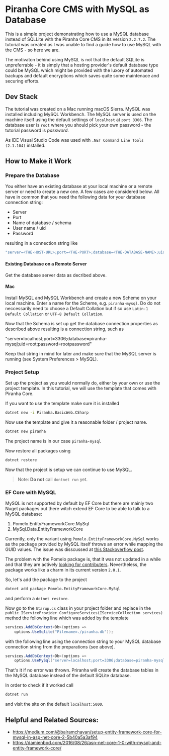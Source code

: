 # Piranha Core CMS with MySQL as Database

This is a simple project demonstrating how to use a MySQL database instead of SQLLite with the Piranha Core CMS in its version `2.2.7.2`. The tutorial was created as I was unable to find a guide how to use MySQL with the CMS - so here we are.

The motivaton behind using MySQL is not that the default SQLite is unpreferrable - it is simply that a hosting provider's default database type could be MySQL which might be provided with the luxory of automated backups and default encryptions which saves quite some maintenace and securing efforts.

## Dev Stack

The tutorial was created on a Mac running macOS Sierra. MySQL was installed including MySQL Workbench. The MySQL server is used on the machine itself using the default settings of `localhost` at `port 3306`. The database user is `root` where you should pick your own password - the tutorial password is *password*.

As IDE Visual Studio Code was used with `.NET Command Line Tools (2.1.104)` installed.

## How to Make it Work

### Prepare the Database

You either have an existing database at your local machine or a remote server or need to create a new one. A few cases are considered below. All have in common that you need the following data for your database connection string:

- Server
- Port
- Name of database / schema
- User name / uid
- Password

resulting in a connection string like

```csharp
"server=<THE-HOST-URL>;port=<THE-PORT>;database=<THE-DATABASE-NAME>;uid=<THE-DATABASE-USER>;password=<THE-PASSWORD>"
```

#### Existing Database on a Remote Server

Get the database server data as decribed above.

#### Mac

Install MySQL and MySQL Workbench and create a new Scheme on your local machine. Enter a name for the Scheme, e.g. `piranha-mysql`. Do do not neccessarily need to choose a Default Collation but if so use `Latin-1 Default Collation` or `UTF-8 Default Collation`.

Now that the Schema is set up get the database connection properties as described above resulting is a connection string, such as

"server=localhost;port=3306;database=piranha-mysql;uid=root;password=rootpassword"

Keep that string in mind for later and make sure that the MySQL server is running (see System Preferences > MySQL).

### Project Setup

Set up the project as you would normally do, either by your own or use the project template. In this tutorial, we will use the template that comes with Piranha Core.

If you want to use the template make sure it is installed

```bash
dotnet new -i Piranha.BasicWeb.CSharp
```

Now use the template and give it a reasonable folder / project name.

```bash
dotnet new piranha
```

The project name is in our case `piranha-mysql`

Now restore all packages using

```bash
dotnet restore
```

Now that the project is setup we can continue to use MySQL. 

> Note: **Do not** call `dontnet run` yet.

### EF Core with MySQL

MySQL is not supported by default by EF Core but there are mainly two Nuget packages out there witch extend EF Core to be able to talk to a MySQL database:

1. Pomelo.EntityFrameworkCore.MySql
2. MySql.Data.EntityFrameworkCore

Currently, only the variant using `Pomelo.EntityFrameworkCore.MySql` works as the package provided by MySQL itself throws an error while mapping the GUID values. The issue was disscussed at [this Stackoverflow post](https://stackoverflow.com/questions/45120152/guid-property-on-mysql-entity-framework).

The problem with the Pomelo package is, that it was not updated in a while and that they are actively [looking for contributers](https://github.com/PomeloFoundation/Pomelo.EntityFrameworkCore.MySql/issues/522). Nevertheless, the package works like a charm in its current version `2.0.1`.

So, let's add the package to the project

```bash
dotnet add package Pomelo.EntityFrameworkCore.MySql
```

and perform a `dotnet restore`.

Now go to the `Starup.cs` class in your project folder and replace in the `public IServiceProvider ConfigureServices(IServiceCollection services)` method the following line which was added by the template

```csharp
services.AddDbContext<Db>(options => 
    options.UseSqlite("Filename=./piranha.db"));
```

with the following line using the connection string to your MySQL database connection string from the preparations (see above).

```csharp
services.AddDbContext<Db>(options =>
    options.UseMySql("server=localhost;port=3306;database=piranha-mysql;uid=root;password=password"));
```

That's it if no error was thrown. Priranha will create the database tables in the  MySQL database instead of the default SQLite database.

In order to check if it worked call

```bash
dotnet run
```

and visit the site on the default `localhost:5000`.

## Helpful and Related Sources:

- https://medium.com/@balramchavan/setup-entity-framework-core-for-mysql-in-asp-net-core-2-5b40a5a3af94
- https://damienbod.com/2016/08/26/asp-net-core-1-0-with-mysql-and-entity-framework-core/



